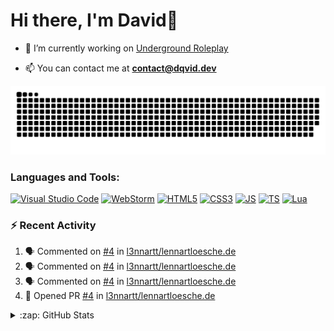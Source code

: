 <h1 align="left">Hi there, I'm David👋</h1>

- 🔭 I’m currently working on [Underground Roleplay](https://github.com/Underground-FiveM)

- 📫 You can contact me at **contact@dqvid.dev**

![GitHub Snake dark](https://github.com/DqvidTM/dqvidtm/blob/output/github-contribution-grid-snake-dark.svg)

<h3 align="left">Languages and Tools:</h3>

[![Visual Studio Code](https://img.shields.io/badge/--007ACC?logo=visual%20studio%20code&logoColor=ffffff)](https://code.visualstudio.com/)
[![WebStorm](https://img.shields.io/badge/--000000?logo=webstorm&logoColor=ffffff)](https://www.jetbrains.com/de-de/webstorm/)
[![HTML5](https://img.shields.io/badge/--E34F26?logo=html5&logoColor=ffffff)]()
[![CSS3](https://img.shields.io/badge/--1572B6?logo=css3&logoColor=ffffff)]()
[![JS](https://img.shields.io/badge/--181818?logo=javascript)]()
[![TS](https://img.shields.io/badge/--2a2a2a?logo=typescript)]()
[![Lua](https://img.shields.io/badge/--2C2D72?logo=lua&logoColor=ffffff)](https://www.lua.org)

### :zap: Recent Activity

<!--START_SECTION:activity-->

1. 🗣 Commented on [#4](https://github.com/l3nnartt/lennartloesche.de/issues/4) in [l3nnartt/lennartloesche.de](https://github.com/l3nnartt/lennartloesche.de)
2. 🗣 Commented on [#4](https://github.com/l3nnartt/lennartloesche.de/issues/4) in [l3nnartt/lennartloesche.de](https://github.com/l3nnartt/lennartloesche.de)
3. 🗣 Commented on [#4](https://github.com/l3nnartt/lennartloesche.de/issues/4) in [l3nnartt/lennartloesche.de](https://github.com/l3nnartt/lennartloesche.de)
4. 💪 Opened PR [#4](https://github.com/l3nnartt/lennartloesche.de/pull/4) in [l3nnartt/lennartloesche.de](https://github.com/l3nnartt/lennartloesche.de)
<!--END_SECTION:activity-->

<details>
  <summary>:zap: GitHub Stats</summary>
<p><img align="center" src="https://github-readme-stats.vercel.app/api?username=dqvidtm&hide_border=true&bg_color=09131B&show_icons=true&theme=dark&locale=en" alt="dqvidtm" /></p>
</details>
